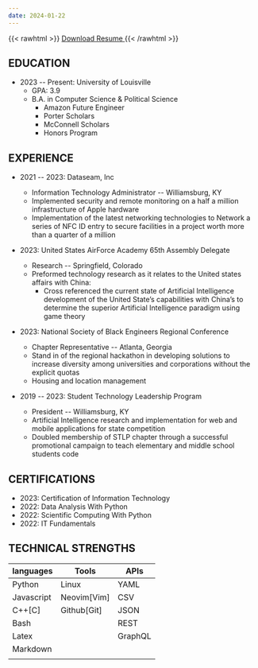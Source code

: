 ```yaml
---
date: 2024-01-22
---
```



{{< rawhtml >}}
  <a href="pdf/resume.pdf" download> Download Resume </a>
{{< /rawhtml >}}

## EDUCATION
- 2023 -- Present: University of Louisville
  - GPA: 3.9
  - B.A. in Computer Science & Political Science
    - Amazon Future Engineer 
    - Porter Scholars 
    - McConnell Scholars 
    - Honors Program

## EXPERIENCE

- 2021 -- 2023: Dataseam, Inc
  - Information Technology Administrator -- Williamsburg, KY
  - Implemented security and remote monitoring on a half a million infrastructure of Apple hardware
  - Implementation of the latest networking technologies to Network a series of NFC ID entry to secure facilities in a project worth more than a quarter of a million
    
    
- 2023: United States AirForce Academy 65th Assembly Delegate
  - Research -- Springfield, Colorado
  - Preformed technology research as it relates to the United states affairs with China:
    - Cross referenced the current state of Artificial Intelligence development of the United State’s capabilities with China’s to determine the superior Artificial Intelligence paradigm using game theory

- 2023: National Society of Black Engineers Regional Conference
  - Chapter Representative -- Atlanta, Georgia
  - Stand in of the regional hackathon in developing solutions to increase diversity among universities and corporations without the explicit quotas
  - Housing and location management

- 2019 -- 2023: Student Technology Leadership Program
  - President -- Williamsburg, KY
  - Artificial Intelligence research and implementation for web and mobile applications for state competition
  - Doubled membership of STLP chapter through a successful promotional campaign to teach elementary and middle school students code

## CERTIFICATIONS
- 2023: Certification of Information Technology 
- 2022: Data Analysis With Python 
- 2022: Scientific Computing With Python 
- 2022: IT Fundamentals 



## TECHNICAL STRENGTHS


| languages  | Tools       | APIs    |
|------------|-------------|---------|
| Python     | Linux       | YAML    |
| Javascript | Neovim[Vim] | CSV     |
| C++[C]     | Github[Git] | JSON    |
| Bash       |             | REST    |
| Latex      |             | GraphQL |
| Markdown   |             |         |
|            |             |         |

